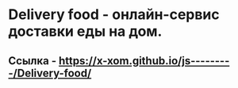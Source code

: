 # Delivery food - онлайн-сервис доставки еды на дом.
## Ссылка - https://x-xom.github.io/js---------/Delivery-food/
